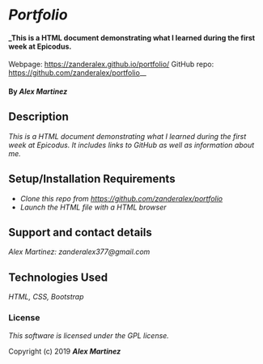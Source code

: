 # _Portfolio_

#### _This is a HTML document demonstrating what I learned during the first week at Epicodus.
Webpage: https://zanderalex.github.io/portfolio/
GitHub repo: https://github.com/zanderalex/portfolio__

#### By _**Alex Martinez**_

## Description

_This is a HTML document demonstrating what I learned during the first week at Epicodus.  It includes links to GitHub as well as information about me._

## Setup/Installation Requirements

* _Clone this repo from https://github.com/zanderalex/portfolio_
* _Launch the HTML file with a HTML browser_



## Support and contact details

_Alex Martinez: zanderalex377@gmail.com_

## Technologies Used

_HTML, CSS, Bootstrap_

### License

*This software is licensed under the GPL license.*

Copyright (c) 2019 **_Alex Martinez_**
